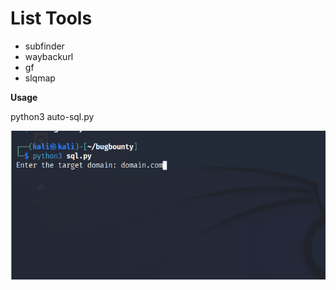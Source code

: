 # List Tools

- subfinder
- waybackurl
- gf
- slqmap


**Usage**

python3  auto-sql.py

 <img src=" https://raw.githubusercontent.com/imbas007/auto-sqlmap/main/Screenshot_19.png" />
